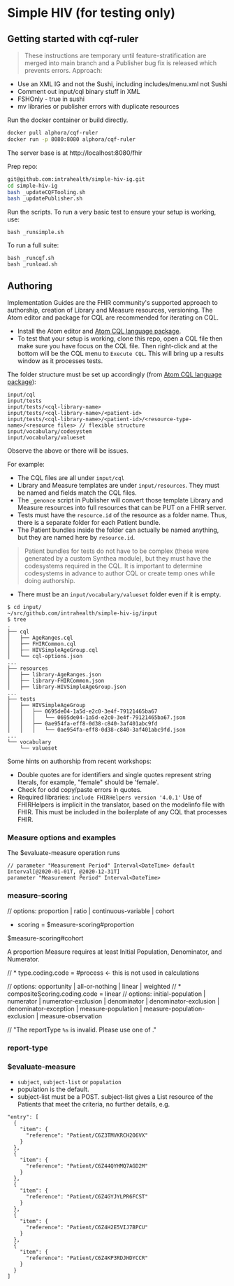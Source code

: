 # Simple HIV (for testing only)


## Getting started with cqf-ruler

> These instructions are temporary until feature-stratification are merged into main branch and a Publisher bug fix is released which prevents errors. Approach:
* Use an XML IG and not the Sushi, including includes/menu.xml not Sushi
* Comment out input/cql binary stuff in XML
* FSHOnly - true in sushi
* mv libraries or publisher errors with duplicate resources


Run the docker container or build directly.
```sh
docker pull alphora/cqf-ruler
docker run -p 8080:8080 alphora/cqf-ruler
```
The server base is at http://localhost:8080/fhir


Prep repo:
```sh
git@github.com:intrahealth/simple-hiv-ig.git
cd simple-hiv-ig
bash _updateCQFTooling.sh
bash _updatePublisher.sh
```

Run the scripts. To run a very basic test to ensure your setup is working, use:
```
bash _runsimple.sh
```

To run a full suite:
```
bash _runcqf.sh
bash _runload.sh
```


## Authoring

Implementation Guides are the FHIR community's supported approach to authorship, creation of Library and Measure resources, versioning. The Atom editor and package for CQL are recommended for iterating on CQL.

* Install the Atom editor and [Atom CQL language package](https://github.com/cqframework/atom_cql_support).
* To test that your setup is working, clone this repo, open a CQL file then make sure you have focus on the CQL file. Then right-click and at the bottom will be the CQL menu to `Execute CQL`. This will bring up a results window as it processes tests.

The folder structure must be set up accordingly (from [Atom CQL language package](https://github.com/cqframework/atom_cql_support)):
```
input/cql
input/tests
input/tests/<cql-library-name>
input/tests/<cql-library-name>/<patient-id>
input/tests/<cql-library-name>/<patient-id>/<resource-type-name>/<resource files> // flexible structure
input/vocabulary/codesystem
input/vocabulary/valueset
```
Observe the above or there will be issues.

For example:
* The CQL files are all under `input/cql`
* Library and Measure templates are under `input/resources`. They must be named and fields match the CQL files.
* The `_genonce` script in Publisher will convert those template Library and Measure resources into full resources that can be PUT on a FHIR server.
* Tests must have the `resource.id` of the resource as a folder name. Thus, there is a separate folder for each Patient bundle.
* The Patient bundles inside the folder can actually be named anything, but they are named here by `resource.id`.

> Patient bundles for tests do not have to be complex (these were generated by a custom Synthea module), but they must have the codesystems required in the CQL. It is important to determine codesystems in advance to author CQL or create temp ones while doing authorship.

* There must be an `input/vocabulary/valueset` folder even if it is empty.



```
$ cd input/
~/src/github.com/intrahealth/simple-hiv-ig/input
$ tree
.
├── cql
│   ├── AgeRanges.cql
│   ├── FHIRCommon.cql
│   ├── HIVSimpleAgeGroup.cql
│   └── cql-options.json
...
├── resources
│   ├── library-AgeRanges.json
│   ├── library-FHIRCommon.json
│   ├── library-HIVSimpleAgeGroup.json
...
├── tests
│   ├── HIVSimpleAgeGroup
│   │   ├── 0695de04-1a5d-e2c0-3e4f-79121465ba67
│   │   │   └── 0695de04-1a5d-e2c0-3e4f-79121465ba67.json
│   │   ├── 0ae954fa-eff8-0d38-c840-3af401abc9fd
│   │   │   └── 0ae954fa-eff8-0d38-c840-3af401abc9fd.json
...
└── vocabulary
    └── valueset
```

Some hints on authorship from recent workshops:
* Double quotes are for identifiers and single quotes represent string literals, for example, "female" should be 'female'.
* Check for odd copy/paste errors in quotes.
* Required libraries: `include FHIRHelpers version '4.0.1'` Use of FHIRHelpers is implicit in the translator, based on the modelinfo file with FHIR. This must be included in the boilerplate of any CQL that processes FHIR.



### Measure options and examples

The $evaluate-measure operation runs 

```cql
// parameter "Measurement Period" Interval<DateTime> default Interval[@2020-01-01T, @2020-12-31T]
parameter "Measurement Period" Interval<DateTime>
```


### measure-scoring

// options: proportion | ratio | continuous-variable | cohort
* scoring = $measure-scoring#proportion



$measure-scoring#cohort

A proportion Measure requires at least Initial Population, Denominator, and Numerator.

// * type.coding.code = #process <- this is not used in calculations


// options: opportunity | all-or-nothing | linear | weighted
// * compositeScoring.coding.code = linear
// options: initial-population | numerator | numerator-exclusion | denominator | denominator-exclusion | denominator-exception | measure-population | measure-population-exclusion | measure-observation


// "The reportType `%s` is invalid. Please use one of ." 


### report-type


### $evaluate-measure 


* `subject`, `subject-list` or `population`
* population is the default.
* subject-list must be a POST. subject-list gives a List resource of the Patients that meet the criteria, no further details, e.g.
```
"entry": [
  {
    "item": {
      "reference": "Patient/C6Z3TMVKRCH2O6VX"
    }
  },
  {
    "item": {
      "reference": "Patient/C6Z44QYHMQ7AGD2M"
    }
  },
  {
    "item": {
      "reference": "Patient/C6Z4GYJYLPR6FCST"
    }
  },
  {
    "item": {
      "reference": "Patient/C6Z4H2E5VIJ7BPCU"
    }
  },
  {
    "item": {
      "reference": "Patient/C6Z4KP3RDJHDYCCR"
    }
  }
]
```



